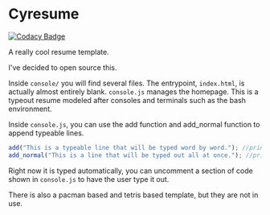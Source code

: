 # Cyresume

[![Codacy Badge](https://api.codacy.com/project/badge/Grade/8037c4d301b047e0bbd18f5fddef54b1)](https://www.codacy.com/app/pshah123/resume?utm_source=github.com&amp;utm_medium=referral&amp;utm_content=pshah123/resume&amp;utm_campaign=Badge_Grade)

A really cool resume template.

I've decided to open source this.

Inside `console/` you will find several files. The entrypoint, `index.html`, is actually almost entirely blank. `console.js` manages the homepage.
This is a typeout resume modeled after consoles and terminals such as the bash environment.

Inside `console.js`, you can use the add function and add_normal function to append typeable lines.

```javascript
add("This is a typeable line that will be typed word by word."); //prints out like this: > This is a typeable line that will be typed word by word.<br />
add_normal("This is a line that will be typed out all at once."); //prints out like this: This is a line that will be typed out all at once.<br />
```

Right now it is typed automatically, you can uncomment a section of code shown in `console.js` to have the user type it out.

There is also a pacman based and tetris based template, but they are not in use.

